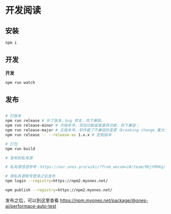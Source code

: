 # 开发阅读

## 安装

```sh
npm i
```

## 开发

**开发**

```sh
npm run watch
```

## 发布

```sh

# 打版本
npm run release # 补丁版本，bug 修复，向下兼容。
npm run release-minor # 次版本号，添加功能或者废弃功能，向下兼容；
npm run release-major # 主版本号，软件做了不兼容的变更（breaking change 重大变更）；
npm run release -- --release-as 1.x.x # 定制版本

# 打包
npm run build

# 发布到私有源

# 私有源信息参考：https://our.ones.pro/wiki/?from_wecom=1#/team/RDjYMhKq/space/H8a3Zh9m/page/PgNzT55o

# 用私有源账号登录之后发布
npm login --registry=https://npm2.myones.net/

npm publish --registry=https://npm2.myones.net/


```

发布之后，可以到这里查看 https://npm.myones.net/package/@ones-ai/performace-auto-test
